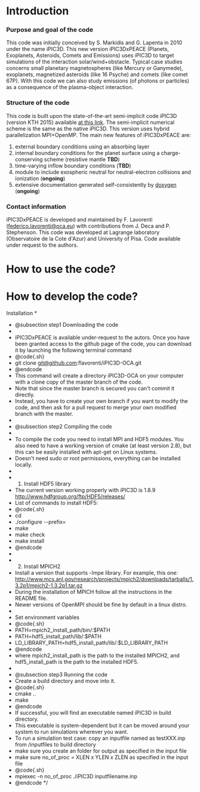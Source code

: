# Introduction

### Purpose and goal of the code 
This code was initially conceived by S. Markidis and G. Lapenta in 2010 under the name iPIC3D. 
This new version iPIC3DxPEACE (Planets, Exoplanets, Asteroids, Comets and Emissions) uses iPIC3D to target simulations of the interaction solar/wind+obstacle.
Typical case studies concerns small planetary magnetospheres (like Mercury or Ganymede), exoplanets, magnetized asteroids (like 16 Psyche) and comets (like comet 67P). With this code we can also study emissions (of photons or particles) as a consequence of the plasma-object interaction.

### Structure of the code
This code is built upon the state-of-the-art semi-implicit code iPIC3D (version KTH 2015) available [at this link](https://github.com/KTH-HPC/iPIC3D).
The semi-implicit numerical scheme is the same as the native iPIC3D. This version uses hybrid parallelization MPI+OpenMP.
The main new features of iPIC3DxPEACE are:
1. external boundary conditions using an absorbing layer
2. internal boundary conditions for the planet surface using a charge-conserving scheme (resistive mantle **TBD**)
3. time-varying inflow boundary conditions (**TBD**)
4. module to include exospheric neutral for neutral-electron collisions and ionization (**ongoing**)
5. extensive documentation generated self-consistently by [doxygen](https://doxygen.nl) (**ongoing**)


### Contact information
iPIC3DxPEACE is developed and maintained by F. Lavorenti (federico.lavorenti@oca.eu) with contributions from J. Deca and P. Stephenson.
This code was developed at Lagrange laboratory (Observatoire de la Cote d'Azur) and University of Pisa.
Code available under request to the authors.


# How to use the code?


# How to develop the code? 

Installation
 *
 * @subsection step1 Downloading the code
 *
 * iPIC3DxPEACE is available under-request to the autors. Once you have been granted access to the github page of the code, you can download it by launching the following terminal command
 * @code{.sh}
 * git clone git@github.com:flavorenti/iPIC3D-OCA.git
 * @endcode
 * This command will create a directory iPIC3D-OCA on your computer with a clone copy of the master branch of the code.
 * Note that since the master branch is secured you can't commit it directly. 
 * Instead, you have to create your own branch if you want to modify the code, and then ask for a pull request to merge your own modified branch with the master.
 *
 * @subsection step2 Compiling the code
 *
 * To compile the code you need to install MPI and HDF5 modules. You also need to have a working version of cmake (at least version 2.8), but this can be easily installed with apt-get on Linux systems.
 * Doesn't need sudo or root permissions, everything can be installed locally.
 *
 * 1. Install HDF5 library
 * The current version working properly with iPIC3D is 1.8.9 http://www.hdfgroup.org/ftp/HDF5/releases/
 * List of commands to install HDF5:
 * @code{.sh}
 * cd <top HDF5 source code directory>
 * ./configure --prefix=<location for HDF5 software>
 * make
 * make check
 * make install
 * @endcode
 *
 * 2. Install MPICH2 
 * Install a version that supports -lmpe library. For example, this one: http://www.mcs.anl.gov/research/projects/mpich2/downloads/tarballs/1.3.2p1/mpich2-1.3.2p1.tar.gz
 * During the installation of MPICH follow all the instructions in the README file.
 * Newer versions of OpenMPI should be fine by default in a linux distro.
 *
 * Set environment variables
 * @code{.sh}
 * PATH=mpich2_install_path/bin/:$PATH
 * PATH=hdf5_install_path/lib/:$PATH
 * LD_LIBRARY_PATH=hdf5_install_path/lib/:$LD_LIBRARY_PATH
 * @endcode
 * where mpich2_install_path is the path to the installed MPICH2, and hdf5_install_path is the path to the installed HDF5.
 *
 * @subsection step3 Running the code
 * Create a build directory and move into it.
 * @code{.sh} 
 * cmake ..
 * make
 * @endcode
 * If successful, you will find an executable named iPIC3D in build directory. 
 * This executable is system-dependent but it can be moved around your system to run simulations wherever you want.
 * To run a simulation test case: copy an inputfile named as testXXX.inp from /inputfiles to build directory
 * make sure you create an folder for output as specified in the input file
 * make sure no_of_proc = XLEN x YLEN x ZLEN as specified in the input file
 * @code{.sh}  
 * mpiexec -n no_of_proc ./iPIC3D  inputfilename.inp
 * @endcode
*/

